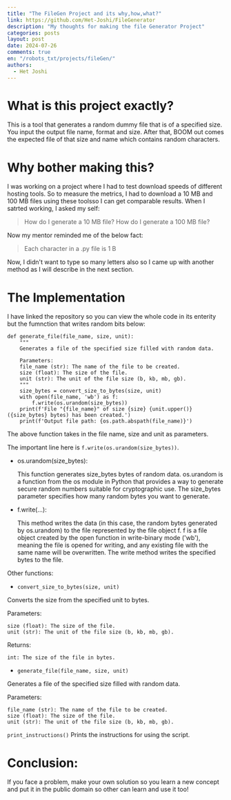 ```yaml
---
title: "The FileGen Project and its why,how,what?"
link: https://github.com/Het-Joshi/FileGenerator
description: "My thoughts for making the file Generator Project"
categories: posts
layout: post
date: 2024-07-26
comments: true
en: "/robots_txt/projects/fileGen/"
authors:
  - Het Joshi
---
```


# What is this project exactly?
This is a tool that generates a random dummy file that is of a specified size.
You input the output file name, format and size. After that, BOOM out comes the expected file of that size and name which contains random characters.

# Why bother making this?
I was working on a project where I had to test download speeds of different hosting tools. So to measure the metrics, I had to download a 10 MB and 100 MB files using these toolsso I can get comparable results.
When I satrted working, I asked my self:
> How do I generate a 10 MB file?
> How do I generate a 100 MB file?

Now my mentor reminded me of the below fact:
> Each character in a .py file is 1 B

Now, I didn't want to type so many letters also so I came up with another method as I will describe in the next section.

# The Implementation

I have linked the repository so you can view the whole code in its enterity but the fumnction that writes random bits below:

```python3
def generate_file(file_name, size, unit):
    """
    Generates a file of the specified size filled with random data.

    Parameters:
    file_name (str): The name of the file to be created.
    size (float): The size of the file.
    unit (str): The unit of the file size (b, kb, mb, gb).
    """
    size_bytes = convert_size_to_bytes(size, unit)
    with open(file_name, 'wb') as f:
        f.write(os.urandom(size_bytes))
    print(f'File "{file_name}" of size {size} {unit.upper()} ({size_bytes} bytes) has been created.')
    print(f'Output file path: {os.path.abspath(file_name)}')
```
The above function takes in the file name, size and unit as parameters.

The important line here is `f.write(os.urandom(size_bytes))`.

- os.urandom(size_bytes):

    This function generates size_bytes bytes of random data.
    os.urandom is a function from the os module in Python that provides a way to generate secure random numbers suitable for cryptographic use.
    The size_bytes parameter specifies how many random bytes you want to generate.

- f.write(...):

    This method writes the data (in this case, the random bytes generated by os.urandom) to the file represented by the file object f.
    f is a file object created by the open function in write-binary mode ('wb'), meaning the file is opened for writing, and any existing file with the same name will be overwritten.
    The write method writes the specified bytes to the file.

Other functions:

- `convert_size_to_bytes(size, unit)`

Converts the size from the specified unit to bytes.

Parameters:

    size (float): The size of the file.
    unit (str): The unit of the file size (b, kb, mb, gb).

Returns:

    int: The size of the file in bytes.

- `generate_file(file_name, size, unit)`

Generates a file of the specified size filled with random data.

Parameters:

    file_name (str): The name of the file to be created.
    size (float): The size of the file.
    unit (str): The unit of the file size (b, kb, mb, gb).

`print_instructions()`
Prints the instructions for using the script.

# Conclusion:
If you face a problem, make your own solution so you learn a new concept and put it in the public domain so other can learn and use it too!
